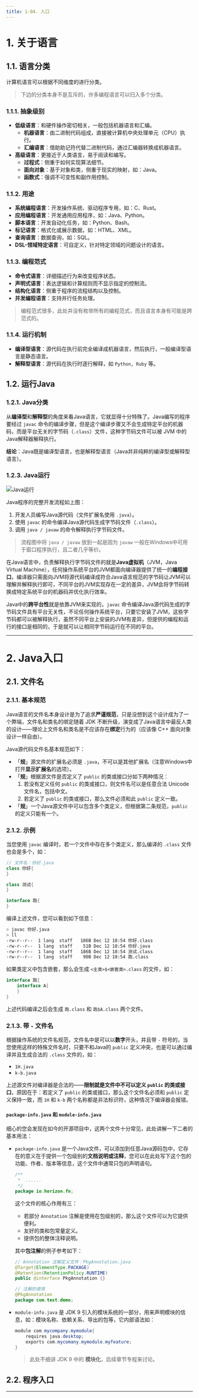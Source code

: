 ```yaml
---
title: 1-04. 入口
---
```


# 1. 关于语言

## 1.1. 语言分类

计算机语言可以根据不同维度的进行分类。

> 下边的分类本身不是互斥的，许多编程语言可以归入多个分类。

### 1.1.1. 抽象级别

- **低级语言**：和硬件操作密切相关，一般包括机器语言和汇编。
    - **机器语言**：由二进制代码组成，直接被计算机中央处理单元（CPU）执行。
    - **汇编语言**：借助助记符代替二进制代码，通过汇编器转换成机器语言。
- **高级语言**：更接近于人类语言，易于阅读和编写。
    - **过程式**：侧重于如何实现算法细节。
    - **面向对象**：基于对象和类，侧重于现实的映射，如：Java。
    - **函数式**：强调不可变性和副作用控制。

### 1.1.2. 用途

- **系统编程语言**：开发操作系统、驱动程序专用，如：C、Rust。
- **应用编程语言**：开发通用应用程序，如：Java、Python。
- **脚本语言**：开发自动化任务，如：Python、Bash。
- **标记语言**：格式化或展示数据，如：HTML、XML。
- **查询语言**：数据查询，如：SQL。
- **DSL-领域特定语言**：可自定义，针对特定领域的问题设计的语言。

### 1.1.3. 编程范式

- **命令式语言**：详细描述行为来改变程序状态。
- **声明式语言**：表达逻辑和计算规则而不显示指定的控制流。
- **结构化语言**：侧重于程序的流程结构以及控制。
- **并发编程语言**：支持并行任务处理。

> 编程范式很多，此处并没有枚举所有的编程范式，而且语言本身有可能是跨范式的。

### 1.1.4. 运行机制

- **编译型语言**：源代码在执行前完全编译成机器语言，然后执行，一般编译型语言是静态语言。
- **解释型语言**：源代码在执行时逐行解释，如 `Python, Ruby` 等。

## 1.2. 运行Java

### 1.2.1. Java分类

从**编译型**和**解释型**的角度来看Java语言，它就显得十分特殊了。Java编写的程序要经过 `javac` 命令的编译步骤，但是这个编译步骤又不会生成特定平台的机器码，而是平台无关的字节码（`.class`）文件，这种字节码文件可以被 JVM 中的 Java解释器解释执行。

**结论**：Java既是编译型语言，也是解释型语言（Java并非纯粹的编译型或解释型语言）。

### 1.2.3. Java运行

![Java运行](images/004-exec.png)

Java程序的完整开发流程如上图：

1. 开发人员编写Java源代码（文件扩展名使用 `.java`）。
2. 使用 `javac` 的命令编译Java源代码生成字节码文件（`.class`）。
3. 调用 `java / javaw` 的命令解释执行字节码文件。

> 流程图中将 `java / javaw` 放到一起是因为 `javaw` 一般在Windows中可用于窗口程序执行，且二者几乎等价。

在Java语言中，负责解释执行字节码文件的就是**Java虚拟机**（JVM，Java Virtual Machine），任何操作系统平台的JVM都面向编译器提供了统一的**编程接口**，编译器只需面向JVM将源代码编译成符合Java语言规范的字节码让JVM可以理解并解释执行即可，不同平台的JVM实现存在一定的差异，JVM会将字节码转换成特定系统平台的机器码并优化执行效率。

Java中的**跨平台性**就是依靠JVM来实现的，`javac` 命令编译Java源代码生成的字节码文件具有平台无关性，不论任何操作系统平台，只要它安装了JVM，这些字节码都可以被解释执行，虽然不同平台上安装的JVM有差异，但提供的编程和运行的接口是相同的，于是就可以让相同字节码运行在不同的平台。

<hr/>

# 2. Java入口

## 2.1. 文件名

### 2.1.1. 基本规范

Java语言的文件名本身设计是为了追求**严谨规范**，只是没想到这个设计成为了一个弊端，文件名和类名的绑定随着 JDK 不断升级，演变成了Java语言中最反人类的设计——理论上文件名和类名是不应该存在**绑定**行为的（应该像 C++ 面向对象设计一样自由）。

Java源代码文件名基本规范如下：

- 「**规**」源文件的扩展名必须是 `.java`，不可以是其他扩展名（注意Windows中打开**显示扩展名**的选项）。
- 「**规**」根据源文件是否定义了 `public` 的类或接口分如下两种情况：
  1. 若没有定义任何 `public` 的类或接口，则文件名可以是任意合法 Unicode 文件名，包括中文。
  2. 若定义了 `public` 的类或接口，那么文件必须和此 `public` 定义一致。
- 「**规**」一个Java源文件中可以包含多个类定义，但根据第二条规范，`public` 的定义只能有一个。

### 2.1.2. 示例

当您使用 `javac` 编译时，若一个文件中存在多个类定义，那么编译的 `.class` 文件也会是多个，如：

```java
// 文件名：你好.java
class 你好{
}

class 测试{
}

interface 跑{
}
```
编译上述文件，您可以看到如下信息：

```bash
> javac 你好.java
> ll
-rw-r--r--  1 lang  staff   186B Dec 12 18:54 你好.class
-rw-r--r--  1 lang  staff    51B Dec 12 18:54 你好.java
-rw-r--r--  1 lang  staff   186B Dec 12 18:54 测试.class
-rw-r--r--  1 lang  staff    90B Dec 12 18:54 跑.class
```

如果类定义中包含嵌套，那么会生成 `<主类>$<嵌套类>.class` 的文件，如：

```java 
interface 跑{
    interface A{
    }
}
```

上述代码编译之后会生成 `跑.class` 和 `跑$A.class` 两个文件。

### 2.1.3. 带 `-` 文件名

根据操作系统的文件名规范，文件名中是可以以**数字**开头，并且带 `-` 符号的，当您使用这样的特殊文件名时，只要不和Java的 `public` 定义冲突，也是可以通过编译并且生成合法的 `.class` 文件的，如：

- `1H.java`
- `k-b.java`

上述源文件对编译器是合法的——**限制就是文件中不可以定义 `public` 的类或接口**，原因在于：若定义了 `public` 的类或接口，那么这个文件名必须和 `public` 定义保持一致，而 `1H` 和 `k-b` 两个名称都是非法标识符，这种情况下编译器会报错。

#### `package-info.java` 和 `module-info.java`

细心的您会发现在如今的开源项目中，这两个文件十分常见，此处讲解一下二者的基本用法：

- `package-info.java` 是一个Java文件，可以添加到任意Java源码包中，它存在的意义在于提供一个包级别的**文档说明或注释**，您可以在此处写下这个包的功能、作者、版本等信息，这个文件中通常只包的声明语句。

    ```java
    /**
     *  ......
     */
    package io.horizon.fn;
    ```
    这个文件的核心作用有三：
    
    - 若部分 `Annotation` 注解是使用在包级别的，那么这个文件可以为它提供便利。
    - 友好的类和包常量定义。
    - 提供包的整体注释说明。
    
    其中**包注解**的例子参考如下：
  
    ```java
    // Annotation 注解定义文件：PkgAnnotation.java
    @Target(ElementType.PACKAGE)
    @Retention(RetentionPolicy.RUNTIME)
    public @interface PkgAnnotation {}
    
    // 注解的使用
    @PkgAnnotation
    package com.test.demo;
    ```

- `module-info.java` 是 JDK 9 引入的模块系统的一部分，用来声明模块的信息，如：模块名称、依赖关系、导出的包等，它内部语法如：

    ```java
    module com.mycompany.mymodule{
        requires java.desktop;
        exports com.mycomany.mymodule.myfeature;
    }
    ```

    > 此处不细讲 JDK 9 中的 **模块化**，后续章节专程来讨论。

## 2.2. 程序入口

<hr/>
